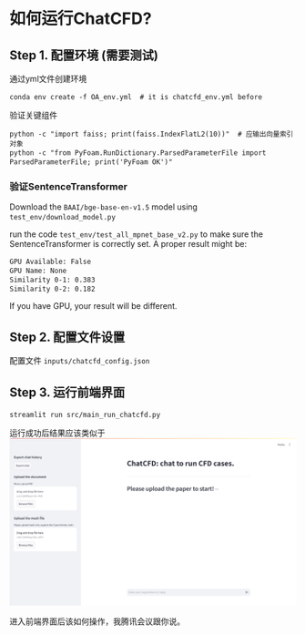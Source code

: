 
# 如何运行ChatCFD?

## Step 1. 配置环境 (需要测试)

通过yml文件创建环境

```
conda env create -f OA_env.yml  # it is chatcfd_env.yml before
```

验证关键组件
```
python -c "import faiss; print(faiss.IndexFlatL2(10))"  # 应输出向量索引对象
python -c "from PyFoam.RunDictionary.ParsedParameterFile import ParsedParameterFile; print('PyFoam OK')"
```


### 验证SentenceTransformer

Download the `BAAI/bge-base-en-v1.5` model using `test_env/download_model.py`

run the code `test_env/test_all_mpnet_base_v2.py` to make sure the SentenceTransformer is correctly set. A proper result might be:

```
GPU Available: False
GPU Name: None
Similarity 0-1: 0.383
Similarity 0-2: 0.182
```

If you have GPU, your result will be different.

## Step 2. 配置文件设置

配置文件 `inputs/chatcfd_config.json`

## Step 3. 运行前端界面

```
streamlit run src/main_run_chatcfd.py
```
运行成功后结果应该类似于
![alt text](image-1.png)

进入前端界面后该如何操作，我腾讯会议跟你说。